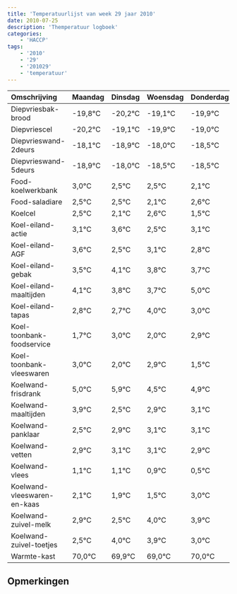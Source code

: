 ```yaml
---
title: 'Temperatuurlijst van week 29 jaar 2010'
date: 2010-07-25
description: 'Themperatuur logboek'
categories:
    - 'HACCP'
tags:
    - '2010'
    - '29'
    - '201029'
    - 'temperatuur'
---
```

|Omschrijving|Maandag|Dinsdag|Woensdag|Donderdag|Vrijdag|Zaterdag|Zondag|
|:---|:---|:---|:---|:---|:---|:---|:---|
|Diepvriesbak-brood|-19,8°C|-20,2°C|-19,1°C|-19,9°C|-19,0°C|-19,5°C|-19,5°C|
|Diepvriescel|-20,2°C|-19,1°C|-19,9°C|-19,0°C|-19,5°C|-19,5°C|-19,9°C|
|Diepvrieswand-2deurs|-18,1°C|-18,9°C|-18,0°C|-18,5°C|-18,5°C|-18,9°C|-18,4°C|
|Diepvrieswand-5deurs|-18,9°C|-18,0°C|-18,5°C|-18,5°C|-18,9°C|-18,4°C|-19,5°C|
|Food-koelwerkbank|3,0°C|2,5°C|2,5°C|2,1°C|2,6°C|1,5°C|2,1°C|
|Food-saladiare|2,5°C|2,5°C|2,1°C|2,6°C|1,5°C|2,1°C|1,8°C|
|Koelcel|2,5°C|2,1°C|2,6°C|1,5°C|2,1°C|1,8°C|1,7°C|
|Koel-eiland-actie|3,1°C|3,6°C|2,5°C|3,1°C|2,8°C|2,7°C|4,0°C|
|Koel-eiland-AGF|3,6°C|2,5°C|3,1°C|2,8°C|2,7°C|4,0°C|3,0°C|
|Koel-eiland-gebak|3,5°C|4,1°C|3,8°C|3,7°C|5,0°C|4,0°C|4,9°C|
|Koel-eiland-maaltijden|4,1°C|3,8°C|3,7°C|5,0°C|4,0°C|4,9°C|3,5°C|
|Koel-eiland-tapas|2,8°C|2,7°C|4,0°C|3,0°C|3,9°C|2,5°C|2,9°C|
|Koel-toonbank-foodservice|1,7°C|3,0°C|2,0°C|2,9°C|1,5°C|1,9°C|2,1°C|
|Koel-toonbank-vleeswaren|3,0°C|2,0°C|2,9°C|1,5°C|1,9°C|2,1°C|2,1°C|
|Koelwand-frisdrank|5,0°C|5,9°C|4,5°C|4,9°C|5,1°C|5,1°C|4,9°C|
|Koelwand-maaltijden|3,9°C|2,5°C|2,9°C|3,1°C|3,1°C|2,9°C|2,5°C|
|Koelwand-panklaar|2,5°C|2,9°C|3,1°C|3,1°C|2,9°C|2,5°C|4,0°C|
|Koelwand-vetten|2,9°C|3,1°C|3,1°C|2,9°C|2,5°C|4,0°C|3,9°C|
|Koelwand-vlees|1,1°C|1,1°C|0,9°C|0,5°C|2,0°C|1,9°C|1,0°C|
|Koelwand-vleeswaren-en-kaas|2,1°C|1,9°C|1,5°C|3,0°C|2,9°C|2,0°C|3,0°C|
|Koelwand-zuivel-melk|2,9°C|2,5°C|4,0°C|3,9°C|3,0°C|4,0°C|2,7°C|
|Koelwand-zuivel-toetjes|2,5°C|4,0°C|3,9°C|3,0°C|4,0°C|2,7°C|3,3°C|
|Warmte-kast|70,0°C|69,9°C|69,0°C|70,0°C|68,7°C|69,3°C|68,8°C|

## Opmerkingen


